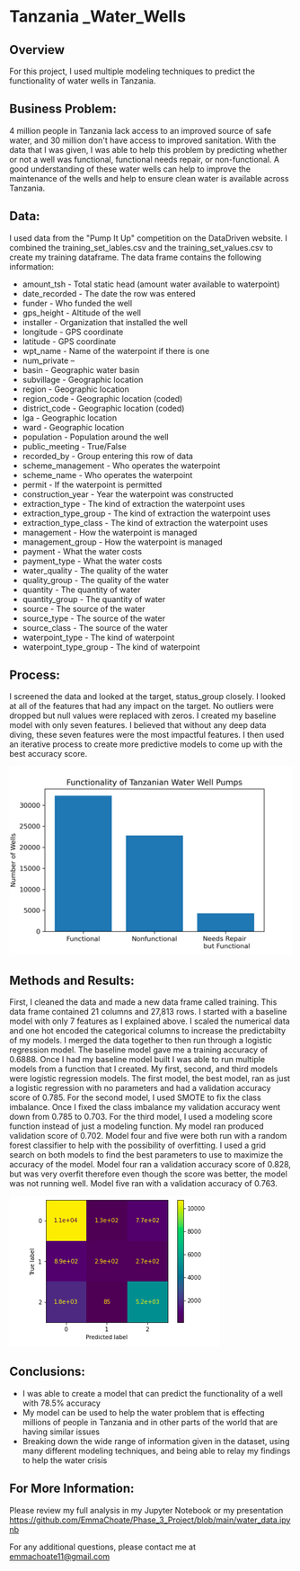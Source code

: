 # Tanzania _Water_Wells
## Overview
For this project, I used multiple modeling techniques to predict the functionality of water wells in Tanzania. 

## Business Problem:
4 million people in Tanzania lack access to an improved source of safe water, and 30 million don't have access to improved sanitation. With the data that I was given, I was able to help this problem by predicting whether or not a well was functional, functional needs repair, or non-functional. A good understanding of these water wells can help to improve the maintenance of the wells and help to ensure clean water is available across Tanzania.

## Data:
I used data from the "Pump It Up" competition on the DataDriven website. I combined the training_set_lables.csv and the training_set_values.csv to create my training dataframe. The data frame contains the following information:
-	amount_tsh - Total static head (amount water available to waterpoint)
-	date_recorded - The date the row was entered
-	funder - Who funded the well
-	gps_height - Altitude of the well
-	installer - Organization that installed the well
-	longitude - GPS coordinate
-	latitude - GPS coordinate
-	wpt_name - Name of the waterpoint if there is one
-	num_private –
-	basin - Geographic water basin
-	subvillage - Geographic location
-	region - Geographic location
-	region_code - Geographic location (coded)
-	district_code - Geographic location (coded)
-	lga - Geographic location
-	ward - Geographic location
-	population - Population around the well
-	public_meeting - True/False
-	recorded_by - Group entering this row of data
-	scheme_management - Who operates the waterpoint
-	scheme_name - Who operates the waterpoint
-	permit - If the waterpoint is permitted
-	construction_year - Year the waterpoint was constructed
-	extraction_type - The kind of extraction the waterpoint uses
-	extraction_type_group - The kind of extraction the waterpoint uses
-	extraction_type_class - The kind of extraction the waterpoint uses
-	management - How the waterpoint is managed
-	management_group - How the waterpoint is managed
-	payment - What the water costs
-	payment_type - What the water costs
-	water_quality - The quality of the water
-	quality_group - The quality of the water
-	quantity - The quantity of water
-	quantity_group - The quantity of water
-	source - The source of the water
-	source_type - The source of the water
-	source_class - The source of the water
-	waterpoint_type - The kind of waterpoint
-	waterpoint_type_group - The kind of waterpoint

## Process:
I screened the data and looked at the target, status_group closely. I looked at all of the features that had any impact on the target. No outliers were dropped but null values were replaced with zeros.  I created my baseline model with only seven features. I believed that without any deep data diving, these seven features were the most impactful features. 
I then used an iterative process to create more predictive models to come up with the best accuracy score.


![alt text](https://github.com/EmmaChoate/Phase_3_Project/blob/main/images/functionality_barchart.png?raw=true)



## Methods and Results:
First, I cleaned the data and made a new data frame called training. This data frame contained 21 columns and 27,813 rows. I started with a baseline model with only 7 features as I explained above. I scaled the numerical data and one hot encoded the categorical columns to increase the predictabilty of my models. I merged the data together to then run through a logistic regression model. The baseline model gave me a training accuracy of 0.6888. 
Once I had my baseline model built I was able to run multiple models from a function that I created. My first, second, and third models were logistic regression models. The first model, the best model, ran as just a logistic regression with no parameters and had a validation accuracy score of 0.785. For the second model, I used SMOTE to fix the class imbalance. Once I fixed the class imbalance my validation accuracy went down from 0.785 to 0.703. For the third model, I used a modeling score function instead of just a modeling function. My model ran produced validation score of 0.702. Model four and five were both run with a random forest classifier to help with the possibility of overfitting. I used a grid search on both models to find the best parameters to use to maximize the accuracy of the model. Model four ran a validation accuracy score of 0.828, but was very overfit therefore even though the score was better, the model was not running well. Model five ran with a validation accuracy of 0.763. 


![alt text](https://github.com/EmmaChoate/Phase_3_Project/blob/main/images/confusion_matrix.png?raw=true)



## Conclusions:
-	I was able to create a model that can predict the functionality of a well with 78.5% accuracy
-	My model can be used to help the water problem that is effecting millions of people in Tanzania and in other parts of the world that are having similar issues
-	Breaking down the wide range of information given in the dataset, using many different modeling techniques, and being able to relay my findings to help the water crisis 

## For More Information:
Please review my full analysis in my Jupyter Notebook or my presentation 
https://github.com/EmmaChoate/Phase_3_Project/blob/main/water_data.ipynb

For any additional questions, please contact me at emmachoate11@gmail.com
